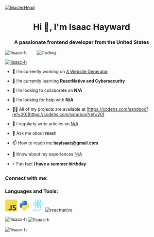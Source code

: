 [![MasterHead](https://cdn.dribbble.com/users/1162077/screenshots/3848914/programmer.gif)](https://rishavchanda.io)
<h1 align="center">Hi 👋, I'm Isaac Hayward</h1>
<h3 align="center">A passionate frontend developer from the United States</h3>
<img align="right" alt="Coding" width="400" src="https://1.bp.blogspot.com/-7A4WynwLsMw/XbBpCXG8fHI/AAAAAAAAMt4/uOa1bpLskYgrwGbllhSu2SDj_Mig8SXJQCLcBGAsYHQ/s1600/2000_600px.gif">
<p align="left"> <img src="https://komarev.com/ghpvc/?username=1isaac-h&label=Profile%20views&color=28fbaa&style=flat" alt="1isaac-h" /> </p>

<p align="left"> <a href="https://github.com/ryo-ma/github-profile-trophy"><img src="https://github-profile-trophy.vercel.app/?username=1isaac-h" alt="1isaac-h" /></a> </p>

- 🔭 I’m currently working on [A Website Generator](https://codehs.com/student/2601573/section/322125/assignment/31310009/)

- 🌱 I’m currently learning **ReactNative and Cybersecurity**

- 👯 I’m looking to collaborate on **N/A**

- 🤝 I’m looking for help with **N/A**

- 👨‍💻 All of my projects are available at [https://codehs.com/sandbox?ref=20](https://codehs.com/sandbox?ref=20)

- 📝 I regularly write articles on [N/A](N/A)

- 💬 Ask me about **react**

- 📫 How to reach me **hayisaac@gmail.com**

- 📄 Know about my experiences [N/A](N/A)

- ⚡ Fun fact **I have a summer birthday**

<h3 align="left">Connect with me:</h3>
<p align="left">
</p>

<h3 align="left">Languages and Tools:</h3>
<p align="left"> <a href="https://developer.mozilla.org/en-US/docs/Web/JavaScript" target="_blank" rel="noreferrer"> <img src="https://raw.githubusercontent.com/devicons/devicon/master/icons/javascript/javascript-original.svg" alt="javascript" width="40" height="40"/> </a> <a href="https://www.python.org" target="_blank" rel="noreferrer"> <img src="https://raw.githubusercontent.com/devicons/devicon/master/icons/python/python-original.svg" alt="python" width="40" height="40"/> </a> <a href="https://reactjs.org/" target="_blank" rel="noreferrer"> <img src="https://raw.githubusercontent.com/devicons/devicon/master/icons/react/react-original-wordmark.svg" alt="react" width="40" height="40"/> </a> <a href="https://reactnative.dev/" target="_blank" rel="noreferrer"> <img src="https://reactnative.dev/img/header_logo.svg" alt="reactnative" width="40" height="40"/> </a> </p>

<p><img align="left" src="https://github-readme-stats.vercel.app/api/top-langs?username=1isaac-h&show_icons=true&locale=en&layout=compact" alt="1isaac-h" /></p>

<p>&nbsp;<img align="center" src="https://github-readme-stats.vercel.app/api?username=1isaac-h&show_icons=true&locale=en" alt="1isaac-h" /></p>

<p><img align="center" src="https://github-readme-streak-stats.herokuapp.com/?user=1isaac-h&" alt="1isaac-h" /></p>

